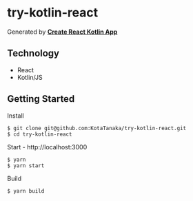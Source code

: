 # try-kotlin-react

Generated by **[Create React Kotlin App](https://github.com/JetBrains/create-react-kotlin-app)**

## Technology

* React
* Kotlin/JS

## Getting Started

Install

```
$ git clone git@github.com:KotaTanaka/try-kotlin-react.git
$ cd try-kotlin-react
```

Start - http://localhost:3000

```
$ yarn
$ yarn start
```

Build

```
$ yarn build
```

